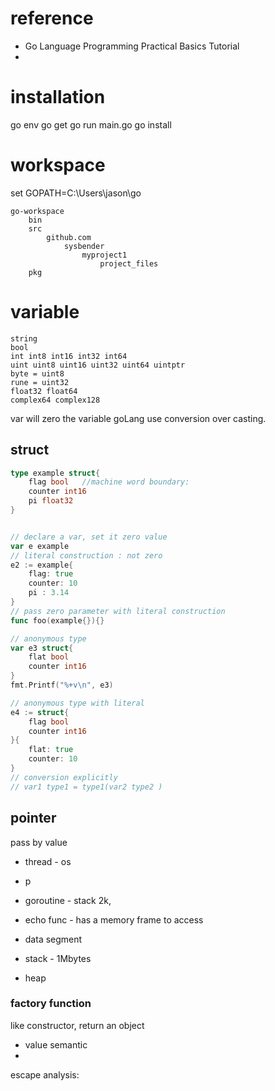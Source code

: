 
# reference
 

*   Go Language Programming Practical Basics Tutorial 
* 

# installation

go env
go get
go run main.go
go install

# workspace


set GOPATH=C:\Users\jason\go

```
go-workspace
	bin
	src
		github.com
			sysbender
				myproject1
					project_files
	pkg
```

# variable

```
string
bool
int int8 int16 int32 int64
uint uint8 uint16 uint32 uint64 uintptr
byte = uint8
rune = uint32
float32 float64
complex64 complex128
```
var will zero the variable
goLang use conversion over casting.
## struct
```go
type example struct{
	flag bool   //machine word boundary:
	counter int16
	pi float32
}


// declare a var, set it zero value
var e example
// literal construction : not zero
e2 := example{
	flag: true
	counter: 10
	pi : 3.14
}
// pass zero parameter with literal construction
func foo(example{}){}

// anonymous type
var e3 struct{
	flat bool
	counter int16
}
fmt.Printf("%+v\n", e3)

// anonymous type with literal 
e4 := struct{
	flag bool
	counter int16
}{
	flat: true
	counter: 10
}
// conversion explicitly
// var1 type1 = type1(var2 type2 )

```

## pointer
pass by value
* thread - os
* p
* goroutine - stack 2k, 
* echo func - has a memory frame to access


* data segment
* stack - 1Mbytes
* heap

### factory function
like constructor, return an object
* value semantic
* 
escape analysis:



<!--stackedit_data:
eyJoaXN0b3J5IjpbMTY0OTQ1NzU0MiwtMzk2MDg5MTMwLC0xMT
ExNDIzMzUxLC0zNzYzMDE0NTAsLTU4MDgzODM2MSw5NDA0NTk2
NDUsMTE3MDI4NTEyLC04NjcyNzM1NjksMTIyODM4MzkwMSwxMz
c4OTczOTkyLC00OTE3NDc0MzUsMTE0MzYzNjQxNywtODYyMDQ4
MTMxLDE3ODg2MzU4MjIsLTE1MTY0NzQzMzQsNzM3MzQ4OTA3LC
04OTMyOTg4OTIsODI4MzgwMTI0XX0=
-->